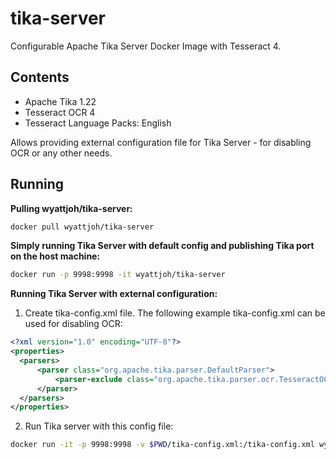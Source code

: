 # tika-server

Configurable Apache Tika Server Docker Image with Tesseract 4.

## Contents

- Apache Tika 1.22
- Tesseract OCR 4
- Tesseract Language Packs: English

Allows providing external configuration file for Tika Server - for disabling OCR or any other needs.

## Running

**Pulling wyattjoh/tika-server:**

```sh
docker pull wyattjoh/tika-server
```

**Simply running Tika Server with default config and publishing Tika port on the host machine:**

```sh
docker run -p 9998:9998 -it wyattjoh/tika-server
```

**Running Tika Server with external configuration:**

1. Create tika-config.xml file.
   The following example tika-config.xml can be used for disabling OCR:

```xml
<?xml version="1.0" encoding="UTF-8"?>
<properties>
  <parsers>
      <parser class="org.apache.tika.parser.DefaultParser">
          <parser-exclude class="org.apache.tika.parser.ocr.TesseractOCRParser"/>
      </parser>
  </parsers>
</properties>
```

2. Run Tika server with this config file:

```sh
docker run -it -p 9998:9998 -v $PWD/tika-config.xml:/tika-config.xml wyattjoh/tika-server
```

